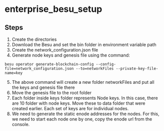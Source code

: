 # enterprise_besu_setup

## Steps

1. Create the directories
2. Download the Besu and set the bin folder in environment variable path
3. Create the network_configuration.json file
4. Generate node keys and genesis file using the command:

`besu operator generate-blockchain-config --config-file=network_configuration.json --to=networkFiles --private-key-file-name=key`

5. The above command will create a new folder networkFiles and put all the keys and genesis file there
6. Move the genesis file to the root folder
7. Each folder inside keys folder represents Node keys. In this case, there are 10 folder with node keys. Move these to data folder that were created earlier. Each set of keys are for individual nodes.
8. We need to generate the static enode addresses for the nodes. For this, we need to start each node one by one, copy the enode url from the console.
